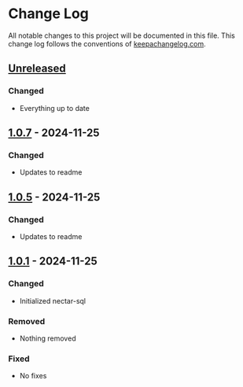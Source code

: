 # Change Log
All notable changes to this project will be documented in this file. This change log follows the conventions of [keepachangelog.com](http://keepachangelog.com/).

## [Unreleased]
### Changed
- Everything up to date

## [1.0.7] - 2024-11-25
### Changed
- Updates to readme

## [1.0.5] - 2024-11-25
### Changed
- Updates to readme

## [1.0.1] - 2024-11-25
### Changed
- Initialized nectar-sql

### Removed
- Nothing removed

### Fixed
- No fixes


[Unreleased]: https://github.com/plooney81/nectar-sql/compare/1.0.1...HEAD
[1.0.1]: https://github.com/plooney81/nectar-sql/compare/0.0.0...1.0.1
[1.0.5]: https://github.com/plooney81/nectar-sql/compare/1.0.1...1.0.5
[1.0.7]: https://github.com/plooney81/nectar-sql/compare/1.0.5...1.0.7